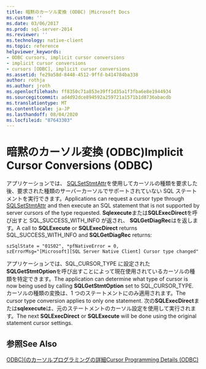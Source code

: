 ```yaml
---
title: 暗黙のカーソル変換 (ODBC) |Microsoft Docs
ms.custom: ''
ms.date: 03/06/2017
ms.prod: sql-server-2014
ms.reviewer: ''
ms.technology: native-client
ms.topic: reference
helpviewer_keywords:
- ODBC cursors, implicit cursor conversions
- implicit cursor conversions
- cursors [ODBC], implicit cursor conversions
ms.assetid: fe29a58d-8448-4512-9ffd-b414784ba338
author: rothja
ms.author: jroth
ms.openlocfilehash: ff8350c71a853e39ff1d35a1f3fba6e8e1944934
ms.sourcegitcommit: ad4d92dce894592a259721a1571b1d8736abacdb
ms.translationtype: MT
ms.contentlocale: ja-JP
ms.lasthandoff: 08/04/2020
ms.locfileid: "87643303"
---
```

# <a name="implicit-cursor-conversions-odbc"></a><span data-ttu-id="ae1b2-102">暗黙のカーソル変換 (ODBC)</span><span class="sxs-lookup"><span data-stu-id="ae1b2-102">Implicit Cursor Conversions (ODBC)</span></span>
  <span data-ttu-id="ae1b2-103">アプリケーションでは、 [SQLSetStmtAttr](../../native-client-odbc-api/sqlsetstmtattr.md)を使用してカーソルの種類を要求した後、要求された種類のサーバーカーソルでサポートされていない SQL ステートメントを実行できます。</span><span class="sxs-lookup"><span data-stu-id="ae1b2-103">Applications can request a cursor type through [SQLSetStmtAttr](../../native-client-odbc-api/sqlsetstmtattr.md) and then execute an SQL statement that is not supported by server cursors of the type requested.</span></span> <span data-ttu-id="ae1b2-104">**Sqlexecute**または**SQLExecDirect**を呼び出すと SQL_SUCCESS_WITH_INFO が返され、 **SQLGetDiagRec**はを返します。</span><span class="sxs-lookup"><span data-stu-id="ae1b2-104">A call to **SQLExecute** or **SQLExecDirect** returns SQL_SUCCESS_WITH_INFO and **SQLGetDiagRec** returns:</span></span>  
  
```  
szSqlState = "01S02", *pfNativeError = 0,  
szErrorMsg="[Microsoft][SQL Server Native Client] Cursor type changed"  
```  
  
 <span data-ttu-id="ae1b2-105">アプリケーションでは、SQL_CURSOR_TYPE に設定された**SQLGetStmtOption**を呼び出すことによって現在使用されているカーソルの種類を特定できます。</span><span class="sxs-lookup"><span data-stu-id="ae1b2-105">The application can determine what type of cursor is now being used by calling **SQLGetStmtOption** set to SQL_CURSOR_TYPE.</span></span> <span data-ttu-id="ae1b2-106">カーソルの種類の変換は、1 つのステートメントにのみ適用されます。</span><span class="sxs-lookup"><span data-stu-id="ae1b2-106">The cursor type conversion applies to only one statement.</span></span> <span data-ttu-id="ae1b2-107">次の**SQLExecDirect**または**sqlexecute**は、元のステートメントのカーソル設定を使用して実行されます。</span><span class="sxs-lookup"><span data-stu-id="ae1b2-107">The next **SQLExecDirect** or **SQLExecute** will be done using the original statement cursor settings.</span></span>  
  
## <a name="see-also"></a><span data-ttu-id="ae1b2-108">参照</span><span class="sxs-lookup"><span data-stu-id="ae1b2-108">See Also</span></span>  
 [<span data-ttu-id="ae1b2-109">ODBC&#41;&#40;のカーソルプログラミングの詳細</span><span class="sxs-lookup"><span data-stu-id="ae1b2-109">Cursor Programming Details &#40;ODBC&#41;</span></span>](cursor-programming-details-odbc.md)  
  
  
